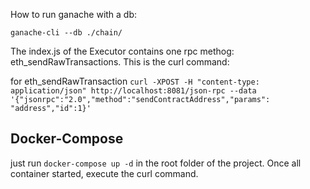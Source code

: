 How to run ganache with a db: 
```
ganache-cli --db ./chain/
```

The index.js of the Executor contains one rpc methog: eth_sendRawTransactions. This is the curl command:

for eth_sendRawTransaction
`curl -XPOST -H "content-type: application/json" http://localhost:8081/json-rpc --data '{"jsonrpc":"2.0","method":"sendContractAddress","params": "address","id":1}'`

## Docker-Compose

just run `docker-compose up -d` in the root folder of the project. Once all container started, execute the curl command.